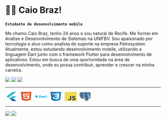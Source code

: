 # 👨‍💻 Caio Braz!
  
**`Estudante de desenvolvimento mobile`**

Me chamo Caio Braz, tenho 24 anos e sou natural de Recife. Me formei em Análise e Desenvolvimento de Sistemas na UNIFBV. Sou apaixonado por tecnologia e atuo como analista de suporte na empresa Petrosystem. Atualmente, estou estudando desenvolvimento mobile, utilizando a linguagem Dart junto com o framework Flutter para desenvolvimento de aplicativos. Estou em busca de uma oportunidade na área de desenvolvimento, onde eu possa contribuir, aprender e crescer na minha carreira.

  <div> 
  <a href="https://www.instagram.com/caio_braaz/" target="_blank"><img src="https://img.shields.io/badge/-Instagram-%23E4405F?style=for-the-badge&logo=instagram&logoColor=white" target="_blank"></a>
 	<a href = "mailto:caioanizer@gmail.com"><img src="https://img.shields.io/badge/-Gmail-%23333?style=for-the-badge&logo=gmail&logoColor=white" target="_blank"></a>
  <a href="https://www.linkedin.com/in/caio-braz-844a3a207/" target="_blank"><img src="https://img.shields.io/badge/-LinkedIn-%230077B5?style=for-the-badge&logo=linkedin&logoColor=white" target="_blank"></a> 
  
</div>

---

<div>
  <img src="https://github.com/devicons/devicon/blob/master/icons/flutter/flutter-original.svg" title="Flutter" alt="Flutter" width="40" height="30"/>&nbsp;
  <img src="https://github.com/devicons/devicon/blob/master/icons/html5/html5-original.svg" title="HTML5" alt="HTML" width="40" height="30"/>&nbsp;
  <img src="https://github.com/devicons/devicon/blob/master/icons/dart/dart-plain-wordmark.svg" title="DART" alt="DART" width="40" height="30"/>&nbsp;
  <img src="https://github.com/devicons/devicon/blob/master/icons/css3/css3-original.svg" title="CSS" alt="CSS" width="40" height="30"/>&nbsp;
  <img src="https://github.com/devicons/devicon/blob/master/icons/javascript/javascript-original.svg" title="JavaScript" alt="JavaScript" width="40" height="30"/>&nbsp;
  <img src="https://github.com/devicons/devicon/blob/master/icons/postgresql/postgresql-original.svg" title="PostgresSQL" alt="PostgresSQL" width="40" height="30"/>&nbsp;
</div>

---


<div align="left">
  <img height="200em" src="https://github-readme-stats.vercel.app/api/top-langs/?username=CaioBrazLago&layout=compact&theme=bear&count_private=true&cache_seconds=60"/>
  <img height="200em" src="https://github-readme-stats.vercel.app/api?username=CaioBrazLago&show_icons=true&theme=bear&count_private=true&cache_seconds=60"/>
</div>
